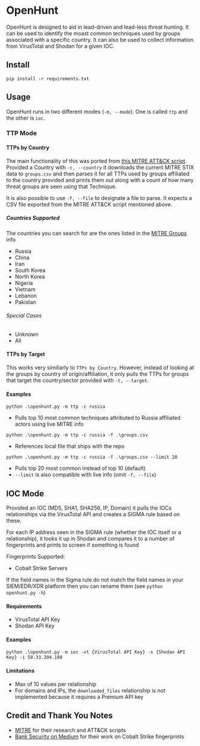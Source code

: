 # OpenHunt

OpenHunt is designed to aid in lead-driven and lead-less threat hunting. It can be used to identify the moast common techniques used by groups associated with a specific country. It can also be used to collect information from VirusTotal and Shodan for a given IOC. 

## Install

`pip install -r requirements.txt`

## Usage

OpenHunt runs in two different modes (`-m, --mode`). One is called `ttp` and the other is `ioc`.

### TTP Mode

#### TTPs by Country

The main functionality of this was ported from [this MITRE ATT&CK script](https://github.com/mitre-attack/attack-scripts/blob/master/scripts/technique_mappings_to_csv.py). Provided a Country with `-c, --country` it downloads the current MITRE STIX data to `groups.csv` and then parses it for all TTPs used by groups affiliated to the country provided and prints them out along with a count of how many threat groups are seen using that Technique. 

It is also possible to use `-f, --file` to designate a file to parse. It expects a CSV file exported from the MITRE ATT&CK script mentioned above.

##### Countries Supported

The countries you can search for are the ones listed in the [MITRE Groups](https://attack.mitre.org/groups/) info

- Russia
- China
- Iran
- South Korea
- North Korea
- Nigeria
- Vietnam
- Lebanon
- Pakistan

###### Special Cases

- Unknown
- All

#### TTPs by Target

This works very similiarly to `TTPs by Country`. However, instead of looking at the groups by country of origin/affiliation, it only pulls the TTPs for groups that target the country/sector provided with `-t, --target`.

#### Examples

`python .\openhunt.py -m ttp -c russia`
- Pulls top 10 most common techniques attributed to Russia affiliated actors using live MITRE info 

`python .\openhunt.py -m ttp -c russia -f .\groups.csv`
- References local file that ships with the repo

`python .\openhunt.py -m ttp -c russia -f .\groups.csv --limit 20`
- Pulls top 20 most common instead of top 10 (default)
- `--limit` is also compatible with live info (omit `-f, --file`)

## IOC Mode

Provided an IOC (MD5, SHA1, SHA256, IP, Domain) it pulls the IOCs relationships via the VirusTotal API and creates a SIGMA rule based on these.

For each IP address seen in the SIGMA rule (whether the IOC itself or a relationship), it looks it up in Shodan and compares it to a number of fingerprints and prints to screen if something is found

Fingerprints Supported:
- Cobalt Strike Servers

If the field names in the Sigma rule do not match the field names in your SIEM/EDR/XDR platform then you can rename them (see `python openhunt.py -h`)

#### Requirements

- VirusTotal API Key
- Shodan API Key

#### Examples

`python .\openhunt.py -m ioc -vt {VirusTotal API Key} -s {Shodan API Key} -i 58.33.204.180`

#### Limitations

- Max of 10 values per relationship
- For domains and IPs, the `downloaded_files` relationship is not implemented because it requires a Premium API key

## Credit and Thank You Notes

- [MITRE](https://github.com/mitre-attack/attack-scripts/) for their research and ATT&CK scripts 
- [Bank Security on Medium](https://bank-security.medium.com/hunting-cobalt-strike-servers-385c5bedda7b) for their work on Cobalt Strike fingerprints